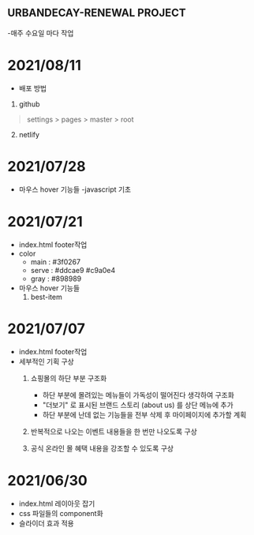## URBANDECAY-RENEWAL PROJECT
-매주 수요일 마다 작업

# 2021/08/11
- 배포 방법
1. github
> settings > pages > master > root
2. netlify

# 2021/07/28
- 마우스 hover 기능들
-javascript 기초

# 2021/07/21
- index.html footer작업
- color
    - main : #3f0267
    - serve : #ddcae9 #c9a0e4
    - gray : #898989
- 마우스 hover 기능들
    1. best-item

# 2021/07/07
- index.html footer작업
- 세부적인 기획 구상
    1. 쇼핑몰의 하단 부분 구조화
        - 하단 부분에 몰려있는 메뉴들이 가독성이 떨어진다 생각하여 구조화
        - "더보기" 로 표시된 브랜드 스토리 (about us) 를 상단 메뉴에 추가
        - 하단 부분에 난데 없는 기능들을 전부 삭제 후 마이페이지에 추가할 계획

    2. 반복적으로 나오는 이벤트 내용들을 한 번만 나오도록 구상

    3. 공식 온라인 몰 혜택 내용을 강조할 수 있도록 구상


# 2021/06/30
- index.html 레이아웃 잡기
- css 파일들의 component화
- 슬라이더 효과 적용